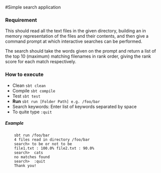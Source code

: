 #Simple search application

### Requirement
This should read all the text files in the given directory, building an in memory representation of the files and their contents, and then give a command prompt at which interactive searches can be performed.

The search should take the words given on the prompt and return a list of the top 10 (maximum) matching filenames in rank order, giving the rank score for each match respectively.

### How to execute

- Clean `sbt clean`
- Compile `sbt compile`
- Test `sbt test`
- **Run** `sbt run [Folder Path] e.g. /foo/bar`
- Search keywords: Enter list of keywords separated by space
- To quite type `:quit`

##### Example
```
    sbt run /foo/bar
    4 files read in directory /foo/bar
    search> to be or not to be
    file1.txt : 100.0% file2.txt : 90.0% 
    search>  cats 
    no matches found 
    search>  :quit
    Thank you! 
```
